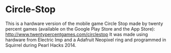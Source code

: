 Circle-Stop
===========

This is a hardware version of the mobile game Circle Stop made by twenty percent games (available on the Google Play Store and the App Store): http://www.twentypercentgames.com/circlestop
It was made using hardware from Electric Imp and a Adafruit Neopixel ring and programmed in Squirrel during Pearl Hacks 2014.

